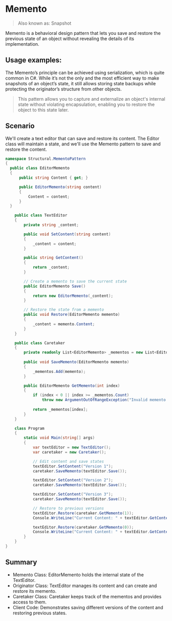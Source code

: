 # **Memento**
> Also known as: Snapshot

Memento is a behavioral design pattern that lets you save and restore the previous state of an object without revealing the details of its implementation.

## Usage examples:
The Memento’s principle can be achieved using serialization, which is quite common in C#. While it’s not the only and the most efficient way to make snapshots of an object’s state, it still allows storing state backups while protecting the originator’s structure from other objects.

> This pattern allows you to capture and externalize an object's internal state without violating encapsulation, enabling you to restore the object to this state later.

## Scenario
We'll create a text editor that can save and restore its content. The Editor class will maintain a state, and we'll use the Memento pattern to save and restore the content.

```cs
namespace Structural.MementoPattern
{
  public class EditorMemento
  {
      public string Content { get; }

      public EditorMemento(string content)
      {
          Content = content;
      }
  }

  	public class TextEditor
	{
		private string _content;

		public void SetContent(string content)
		{
			_content = content;
		}

		public string GetContent()
		{
			return _content;
		}

		// Create a memento to save the current state
		public EditorMemento Save()
		{
			return new EditorMemento(_content);
		}

		// Restore the state from a memento
		public void Restore(EditorMemento memento)
		{
			_content = memento.Content;
		}
	}

	public class Caretaker
	{
		private readonly List<EditorMemento> _mementos = new List<EditorMemento>();
		
		public void SaveMemento(EditorMemento memento)
		{
			_mementos.Add(memento);
		}

		public EditorMemento GetMemento(int index)
		{
			if (index < 0 || index >= _mementos.Count)
				throw new ArgumentOutOfRangeException("Invalid memento index.");
			
			return _mementos[index];
		}
	}

	class Program
	{
		static void Main(string[] args)
		{
			var textEditor = new TextEditor();
			var caretaker = new Caretaker();

			// Edit content and save states
			textEditor.SetContent("Version 1");
			caretaker.SaveMemento(textEditor.Save());

			textEditor.SetContent("Version 2");
			caretaker.SaveMemento(textEditor.Save());

			textEditor.SetContent("Version 3");
			caretaker.SaveMemento(textEditor.Save());

			// Restore to previous versions
			textEditor.Restore(caretaker.GetMemento(1));
			Console.WriteLine("Current Content: " + textEditor.GetContent()); // Output: Version 2

			textEditor.Restore(caretaker.GetMemento(0));
			Console.WriteLine("Current Content: " + textEditor.GetContent()); // Output: Version 1
		}
	}
}
```

## Summary
- Memento Class: EditorMemento holds the internal state of the TextEditor.
- Originator Class: TextEditor manages its content and can create and restore its memento.
- Caretaker Class: Caretaker keeps track of the mementos and provides access to them.
- Client Code: Demonstrates saving different versions of the content and restoring previous states.